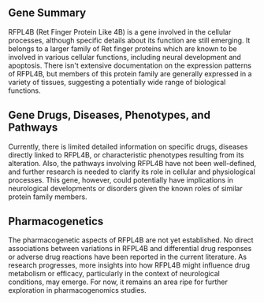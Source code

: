 ## Gene Summary
RFPL4B (Ret Finger Protein Like 4B) is a gene involved in the cellular processes, although specific details about its function are still emerging. It belongs to a larger family of Ret finger proteins which are known to be involved in various cellular functions, including neural development and apoptosis. There isn't extensive documentation on the expression patterns of RFPL4B, but members of this protein family are generally expressed in a variety of tissues, suggesting a potentially wide range of biological functions.

## Gene Drugs, Diseases, Phenotypes, and Pathways
Currently, there is limited detailed information on specific drugs, diseases directly linked to RFPL4B, or characteristic phenotypes resulting from its alteration. Also, the pathways involving RFPL4B have not been well-defined, and further research is needed to clarify its role in cellular and physiological processes. This gene, however, could potentially have implications in neurological developments or disorders given the known roles of similar protein family members.

## Pharmacogenetics
The pharmacogenetic aspects of RFPL4B are not yet established. No direct associations between variations in RFPL4B and differential drug responses or adverse drug reactions have been reported in the current literature. As research progresses, more insights into how RFPL4B might influence drug metabolism or efficacy, particularly in the context of neurological conditions, may emerge. For now, it remains an area ripe for further exploration in pharmacogenomics studies.